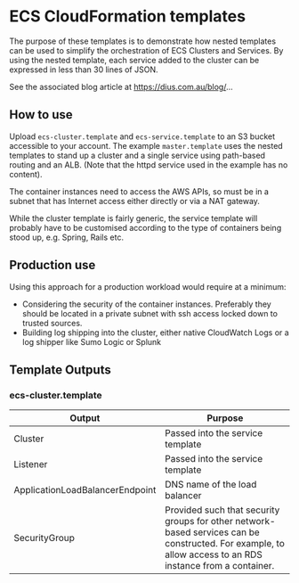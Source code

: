 # ECS CloudFormation templates

The purpose of these templates is to demonstrate how nested templates can be
used to simplify the orchestration of ECS Clusters and Services. By using
the nested template, each service added to the cluster can be expressed in
less than 30 lines of JSON.

See the associated blog article at https://dius.com.au/blog/...

## How to use

Upload `ecs-cluster.template` and `ecs-service.template` to an S3 bucket
accessible to your account. The example `master.template` uses the nested
templates to stand up a cluster and a single service using path-based
routing and an ALB. (Note that the httpd service used in the example has
no content).

The container instances need to access the AWS APIs, so must be in a subnet
that has Internet access either directly or via a NAT gateway.

While the cluster template is fairly generic, the service template will
probably have to be customised according to the type of containers being
stood up, e.g. Spring, Rails etc.

## Production use

Using this approach for a production workload would require at a minimum:

* Considering the security of the container instances. Preferably they
should be located in a private subnet with ssh access locked down to trusted
sources.
* Building log shipping into the cluster, either native CloudWatch Logs or
a log shipper like Sumo Logic or Splunk

## Template Outputs ##

### ecs-cluster.template ###

| Output                          | Purpose                                                                                                                                                   |
|---------------------------------|-----------------------------------------------------------------------------------------------------------------------------------------------------------|
| Cluster                         | Passed into the service template                                                                                                                          |
| Listener                        | Passed into the service template                                                                                                                          |
| ApplicationLoadBalancerEndpoint | DNS name of the load balancer                                                                                                                             |
| SecurityGroup                   | Provided such that security groups for other network-based services can be constructed. For example, to allow access to an RDS instance from a container. |